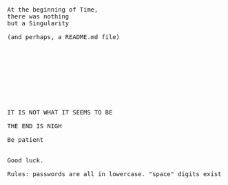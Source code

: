 <pre>
At the beginning of Time, 
there was nothing 
but a Singularity

(and perhaps, a README.md file)










IT IS NOT WHAT IT SEEMS TO BE

THE END IS NIGH

Be patient


Good luck.

Rules: passwords are all in lowercase. "space" digits exist in the passwords
</pre>
